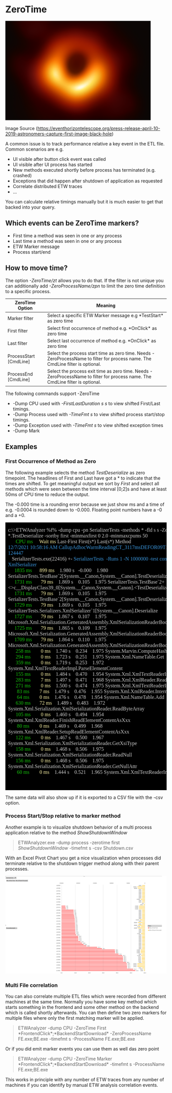 # ZeroTime

![](Images/EventHorizon20190410-78m.png)

Image Source (https://eventhorizontelescope.org/press-release-april-10-2019-astronomers-capture-first-image-black-hole)

A common issue is to track performance relative a key event in the ETL file. Common scenarios are e.g. 
- UI visible after button click event was called
- UI visible after UI process has started
- New methods executed shortly before process has terminated (e.g. crashed)
- Exceptions that did happen after shutdown of application as requested
- Correlate distributed ETW traces
- ...

You can calculate relative timings manually but it is much easier to get that backed into your query. 

## Which events can be ZeroTime markers?
- First time a method was seen in one or any process
- Last time a method was seen in one or any process
- ETW Marker message
- Process start/end 

## How to move time?
The option *-ZeroTime/zt* allows you to do that. If the filter is not unique you can additionally add *-ZeroProcessName/zpn* to limit the zero time
definition to a specific process. 

| ZeroTime Option| Meaning |
| -----------  | ----------- 
| Marker       filter   |  Select a specific ETW Marker message e.g \*TestStart\* as zero time
| First        filter   |  Select first occurrence of method e.g. \*OnClick\* as zero time|
| Last         filter   |  Select last occurrence of method e.g. \*OnClick\* as zero time
| ProcessStart [CmdLine]|  Select the process start time as zero time. Needs -ZeroProcessName to filter for process name. The CmdLine filter is optional.
| ProcessEnd   [CmdLine]|  Select the process exit time as zero time. Needs -ZeroProcessName to filter for process name. The CmdLine filter is optional.

The following commands support -ZeroTime 
- -Dump CPU used with *-FirstLastDuration s s* to view shifted First/Last timings. 
- -Dump Process used with *-TimeFmt s* to view shifted process start/stop timings.
- -Dump Exception used with *-TimeFmt s* to view shifted exception times
- -Dump Mark

## Examples

### First Occurrence of Method as Zero
The following example selects the method *TestDeserialize* as zero timepoint. The headlines of First and Last have got a \* 
to indicate that the times are shifted.
To get meaningful output we sort by *First* and select all methods which were seen between the time interval [0;2]s and
have at least 50ms of CPU time to reduce the output. 

The -0.000 time is a rounding error because we just show ms and a time of e.g. -0.0004 
is rounded down to -0.000. Floating point numbers have a -0 and a +0. 

<table class=MsoTableGrid border=1 cellspacing=0 cellpadding=0
 style='border-collapse:collapse;border:none'>
 <tr style='height:310.7pt'>
  <td width=1685 valign=top style='width:1264.05pt;border:solid windowtext 1.0pt;
  background:black;padding:0in 5.4pt 0in 5.4pt;height:310.7pt'>
  <p class=MsoNormal style='line-height:normal'><span style='font-size:12.0pt;
  font-family:"Lucida Console";color:#CCCCCC;background:black'>c:\&gt;ETWAnalyzer
  %f% -dump cpu -pn SerializerTests -methods * -fld s s -ZeroTime first
  *.TestDeserialize -sortby first -minmaxfirst 0 2.0 -minmaxcpums 50<br>
        </span><span style='font-size:12.0pt;font-family:"Lucida Console";
  color:#16C60C;background:black'>CPU ms     </span><span style='font-size:
  12.0pt;font-family:"Lucida Console";color:#F9F1A5;background:black'>Wait ms </span><span
  style='font-size:12.0pt;font-family:"Lucida Console";color:#CCCCCC;
  background:black'>Last-First First(s*) Last(s*) Method<br>
  </span><span style='font-size:12.0pt;font-family:"Lucida Console";color:#3A96DD;
  background:black'>12/7/2021 10:58:16 AM
  CallupAdhocWarmReadingCT_3117msDEFOR09T121SRV.20200717-124447<br>
     </span><span style='font-size:12.0pt;font-family:"Lucida Console";
  color:#CCCCCC;background:black'>SerializerTests.exe(22416) +- </span><span
  style='font-size:12.0pt;font-family:"Lucida Console";color:#3A96DD;
  background:black'>SerializerTests  -Runs 1 -N 1000000 -test combined
  -serializer XmlSerializer<br>
  </span><span style='font-size:12.0pt;font-family:"Lucida Console";color:#CCCCCC;
  background:black'>     </span><span style='font-size:12.0pt;font-family:"Lucida Console";
  color:#16C60C;background:black'>1835 ms      </span><span style='font-size:
  12.0pt;font-family:"Lucida Console";color:#F9F1A5;background:black'>899 ms   
  </span><span style='font-size:12.0pt;font-family:"Lucida Console";color:#CCCCCC;
  background:black'>1.980 s   -0.000    1.980 SerializerTests.TestBase`2[System.__Canon,System.__Canon].TestDeserialize<br>
       </span><span style='font-size:12.0pt;font-family:"Lucida Console";
  color:#16C60C;background:black'>1731 ms       </span><span style='font-size:
  12.0pt;font-family:"Lucida Console";color:#F9F1A5;background:black'>79 ms    </span><span
  style='font-size:12.0pt;font-family:"Lucida Console";color:#CCCCCC;
  background:black'>1.869 s    0.105    1.975
  SerializerTests.TestBase`2+&lt;&gt;c__DisplayClass39_0[System.__Canon,System.__Canon].&lt;TestDeserialize&gt;b__0<br>
       </span><span style='font-size:12.0pt;font-family:"Lucida Console";
  color:#16C60C;background:black'>1731 ms       </span><span style='font-size:
  12.0pt;font-family:"Lucida Console";color:#F9F1A5;background:black'>79 ms    </span><span
  style='font-size:12.0pt;font-family:"Lucida Console";color:#CCCCCC;
  background:black'>1.869 s    0.105    1.975
  SerializerTests.TestBase`2[System.__Canon,System.__Canon].TestDeserializeOnlyAndTouch<br>
       </span><span style='font-size:12.0pt;font-family:"Lucida Console";
  color:#16C60C;background:black'>1729 ms       </span><span style='font-size:
  12.0pt;font-family:"Lucida Console";color:#F9F1A5;background:black'>79 ms    </span><span
  style='font-size:12.0pt;font-family:"Lucida Console";color:#CCCCCC;
  background:black'>1.869 s    0.105    1.975
  SerializerTests.Serializers.XmlSerializer`1[System.__Canon].Deserialize<br>
       </span><span style='font-size:12.0pt;font-family:"Lucida Console";
  color:#16C60C;background:black'>1727 ms       </span><span style='font-size:
  12.0pt;font-family:"Lucida Console";color:#F9F1A5;background:black'>79 ms    </span><span
  style='font-size:12.0pt;font-family:"Lucida Console";color:#CCCCCC;
  background:black'>1.867 s    0.107    1.975
  Microsoft.Xml.Serialization.GeneratedAssembly.XmlSerializationReaderBookShelf.Read4_BookShelf<br>
       </span><span style='font-size:12.0pt;font-family:"Lucida Console";
  color:#16C60C;background:black'>1725 ms       </span><span style='font-size:
  12.0pt;font-family:"Lucida Console";color:#F9F1A5;background:black'>79 ms    </span><span
  style='font-size:12.0pt;font-family:"Lucida Console";color:#CCCCCC;
  background:black'>1.865 s    0.109    1.975
  Microsoft.Xml.Serialization.GeneratedAssembly.XmlSerializationReaderBookShelf.Read3_BookShelf<br>
       </span><span style='font-size:12.0pt;font-family:"Lucida Console";
  color:#16C60C;background:black'>1709 ms       </span><span style='font-size:
  12.0pt;font-family:"Lucida Console";color:#F9F1A5;background:black'>79 ms    </span><span
  style='font-size:12.0pt;font-family:"Lucida Console";color:#CCCCCC;
  background:black'>1.864 s    0.110    1.975
  Microsoft.Xml.Serialization.GeneratedAssembly.XmlSerializationReaderBookShelf.Read2_Book<br>
        </span><span style='font-size:12.0pt;font-family:"Lucida Console";
  color:#16C60C;background:black'>258 ms        </span><span style='font-size:
  12.0pt;font-family:"Lucida Console";color:#F9F1A5;background:black'>0 ms    </span><span
  style='font-size:12.0pt;font-family:"Lucida Console";color:#CCCCCC;
  background:black'>1.740 s    0.234    1.975 System.Marvin.ComputeHash32<br>
        </span><span style='font-size:12.0pt;font-family:"Lucida Console";
  color:#16C60C;background:black'>294 ms        </span><span style='font-size:
  12.0pt;font-family:"Lucida Console";color:#F9F1A5;background:black'>0 ms    </span><span
  style='font-size:12.0pt;font-family:"Lucida Console";color:#CCCCCC;
  background:black'>1.723 s    0.251    1.975 System.Xml.NameTable.Get<br>
        </span><span style='font-size:12.0pt;font-family:"Lucida Console";
  color:#16C60C;background:black'>359 ms        </span><span style='font-size:
  12.0pt;font-family:"Lucida Console";color:#F9F1A5;background:black'>0 ms    </span><span
  style='font-size:12.0pt;font-family:"Lucida Console";color:#CCCCCC;
  background:black'>1.719 s    0.253    1.972
  System.Xml.XmlTextReaderImpl.ParseElementContent<br>
        </span><span style='font-size:12.0pt;font-family:"Lucida Console";
  color:#16C60C;background:black'>155 ms        </span><span style='font-size:
  12.0pt;font-family:"Lucida Console";color:#F9F1A5;background:black'>0 ms    </span><span
  style='font-size:12.0pt;font-family:"Lucida Console";color:#CCCCCC;
  background:black'>1.484 s    0.470    1.954
  System.Xml.XmlTextReaderImpl.ParseElement<br>
        </span><span style='font-size:12.0pt;font-family:"Lucida Console";
  color:#16C60C;background:black'>283 ms        </span><span style='font-size:
  12.0pt;font-family:"Lucida Console";color:#F9F1A5;background:black'>7 ms    </span><span
  style='font-size:12.0pt;font-family:"Lucida Console";color:#CCCCCC;
  background:black'>1.497 s    0.471    1.968
  System.Xml.XmlReader.ReadElementContentAsString<br>
        </span><span style='font-size:12.0pt;font-family:"Lucida Console";
  color:#16C60C;background:black'>271 ms        </span><span style='font-size:
  12.0pt;font-family:"Lucida Console";color:#F9F1A5;background:black'>0 ms    </span><span
  style='font-size:12.0pt;font-family:"Lucida Console";color:#CCCCCC;
  background:black'>1.500 s    0.474    1.975
  System.Xml.XmlTextReaderImpl.GetAttribute<br>
         </span><span style='font-size:12.0pt;font-family:"Lucida Console";
  color:#16C60C;background:black'>83 ms        </span><span style='font-size:
  12.0pt;font-family:"Lucida Console";color:#F9F1A5;background:black'>7 ms    </span><span
  style='font-size:12.0pt;font-family:"Lucida Console";color:#CCCCCC;
  background:black'>1.479 s    0.476    1.955
  System.Xml.XmlReader.InternalReadContentAsString<br>
         </span><span style='font-size:12.0pt;font-family:"Lucida Console";
  color:#16C60C;background:black'>64 ms        </span><span style='font-size:
  12.0pt;font-family:"Lucida Console";color:#F9F1A5;background:black'>0 ms    </span><span
  style='font-size:12.0pt;font-family:"Lucida Console";color:#CCCCCC;
  background:black'>1.476 s    0.478    1.954 System.Xml.NameTable.Add<br>
        </span><span style='font-size:12.0pt;font-family:"Lucida Console";
  color:#16C60C;background:black'>630 ms       </span><span style='font-size:
  12.0pt;font-family:"Lucida Console";color:#F9F1A5;background:black'>72 ms    </span><span
  style='font-size:12.0pt;font-family:"Lucida Console";color:#CCCCCC;
  background:black'>1.489 s    0.483    1.972
  System.Xml.Serialization.XmlSerializationReader.ReadByteArray<br>
        </span><span style='font-size:12.0pt;font-family:"Lucida Console";
  color:#16C60C;background:black'>105 ms        </span><span style='font-size:
  12.0pt;font-family:"Lucida Console";color:#F9F1A5;background:black'>0 ms    </span><span
  style='font-size:12.0pt;font-family:"Lucida Console";color:#CCCCCC;
  background:black'>1.460 s    0.494    1.954
  System.Xml.XmlReader.FinishReadElementContentAsXxx<br>
         </span><span style='font-size:12.0pt;font-family:"Lucida Console";
  color:#16C60C;background:black'>80 ms        </span><span style='font-size:
  12.0pt;font-family:"Lucida Console";color:#F9F1A5;background:black'>0 ms    </span><span
  style='font-size:12.0pt;font-family:"Lucida Console";color:#CCCCCC;
  background:black'>1.469 s    0.499    1.968
  System.Xml.XmlReader.SetupReadElementContentAsXxx<br>
        </span><span style='font-size:12.0pt;font-family:"Lucida Console";
  color:#16C60C;background:black'>122 ms        </span><span style='font-size:
  12.0pt;font-family:"Lucida Console";color:#F9F1A5;background:black'>0 ms    </span><span
  style='font-size:12.0pt;font-family:"Lucida Console";color:#CCCCCC;
  background:black'>1.467 s    0.500    1.967 System.Xml.Serialization.XmlSerializationReader.GetXsiType<br>
        </span><span style='font-size:12.0pt;font-family:"Lucida Console";
  color:#16C60C;background:black'>158 ms        </span><span style='font-size:
  12.0pt;font-family:"Lucida Console";color:#F9F1A5;background:black'>0 ms    </span><span
  style='font-size:12.0pt;font-family:"Lucida Console";color:#CCCCCC;
  background:black'>1.468 s    0.506    1.975
  System.Xml.Serialization.XmlSerializationReader.ReadNull<br>
        </span><span style='font-size:12.0pt;font-family:"Lucida Console";
  color:#16C60C;background:black'>156 ms        </span><span style='font-size:
  12.0pt;font-family:"Lucida Console";color:#F9F1A5;background:black'>0 ms    </span><span
  style='font-size:12.0pt;font-family:"Lucida Console";color:#CCCCCC;
  background:black'>1.468 s    0.506    1.975
  System.Xml.Serialization.XmlSerializationReader.GetNullAttr<br>
         </span><span style='font-size:12.0pt;font-family:"Lucida Console";
  color:#16C60C;background:black'>60 ms        </span><span style='font-size:
  12.0pt;font-family:"Lucida Console";color:#F9F1A5;background:black'>0 ms    </span><span
  style='font-size:12.0pt;font-family:"Lucida Console";color:#CCCCCC;
  background:black'>1.444 s    0.521    1.965
  System.Xml.XmlTextReaderImpl.ParseText</span></p>
  <p class=MsoNormal style='line-height:normal'><span style='font-size:12.0pt;
  font-family:"Lucida Console";color:#CCCCCC;background:black'>&nbsp;</span></p>
  </td>
 </tr>
</table>

The same data will also show up if it is exported to a CSV file with the -csv option.

### Process Start/Stop relative to marker method
Another example is to visualize shutdown behavior of a multi process application relative to the method *ShowShutdownWindow*

>ETWAnalyzer.exe -dump process -zerotime first *ShowShutdownWindow*  -timefmt s -csv Shutdown.csv

With an Excel Pivot Chart you get a nice visualization when processes did terminate relative to the shutdown trigger method along with their parent processes.

![](Images/ZeroShutdownMetric.png)

### Multi File correlation

You can also correlate multiple ETL files which were recorded from different machines at the same time.
Normally you have some key method which starts something in the frontend and some other method on the backend which 
is called shortly afterwards. You can then define two zero markers for multiple files where only the first matching 
marker will be applied. 

>ETWAnalyzer -dump CPU -ZeroTime First \*FrontendClick\*;\*BackendStartDownload\* -ZeroProcessName FE.exe;BE.exe -timefmt s -ProcessName FE.exe;BE.exe 

Or if you did emit marker events you can use them as well das zero point

>ETWAnalyzer -dump CPU -ZeroTime Marker \*FrontendClick\*;\*BackendStartDownload\*  -timefmt s -ProcessName FE.exe;BE.exe 

This works in principle with any number of ETW traces from any number of machines if you can identify by manual ETW analysis correlation events.
